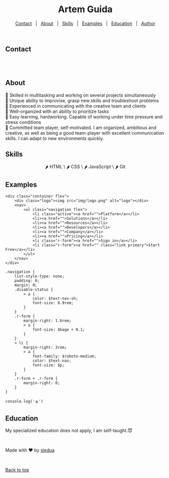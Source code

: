 <meta name="viewport" content="width=device-width, initial-scale=1">
<style>
	.flex: {
		display: block;
	}
	.link-mail {
		display: block;
		background-image: url(https://img.shields.io/badge/art.sled.ua@gmail.com-D14836?logo=gmail&logoColor=white&style=for-the-badge);
		height: 28px;
		width: 214px;
		cursor: pointer;
		margin-right: 20px;
		float: left;
	}
	.link-telegram {
		display: block;
		background-image: url(https://img.shields.io/badge/@artSled-2CA5E0?logo=telegram&logoColor=white&style=for-the-badge);
		height: 28px;
		width: 110px;
		cursor: pointer;
		float: left;
		margin-right: 20px;
	}
	.link-linked {
		display: block;
		background-image: url(https://img.shields.io/badge/linkedin-%230077B5.svg?logo=linkedin&logoColor=white&style=for-the-badge);
		height: 28px;
		width: 110px;
		cursor: pointer;
		float: left;
		margin: 0 auto;
	}
}
</style>
<h1 align="center">Artem Guida</h1>

<p align="center">
  <a href="#contact">Contact</a> &#xa0; | &#xa0; 
  <a href="#about">About</a> &#xa0; | &#xa0;
  <a href="#skills">Skills</a> &#xa0; | &#xa0;
	<a href="#examples">Examples</a> &#xa0; | &#xa0;
	<a href="#education">Education</a> &#xa0; | &#xa0;
  <a href="https://github.com/sledua" target="_blank">Author</a>
</p>

<br>

## Contact

<p class="flex">
	<a href="mailto:art.sled.ua@gmail.com" class="link-mail" target="_blank"></a>
	<a href="https://t.me/artSled" class="link-telegram" target="_blank"></a>
	<a href="https://www.linkedin.com/in/artem-guida-27660917a" class="link-linked" target="_blank"></a>
</p>

<br>
<br>

## About

🧿 Skilled in multitasking and working on several projects
simultaneously \
🧿 Unique ability to improvise, grasp new skills and troubleshoot problems \
🧿 Experienced in communicating with the creative team and clients \
🧿 Well-organized with an ability to prioritize tasks \
🧿 Easy learning, hardworking. Capable of working under time pressure and stress conditions \
🧿 Committed team player, self-motivated.
I am organized, ambitious and creative, as well as being a good
team-player with excellent communication skills. I can adapt to new
environments quickly.

## Skills

<p align="center">
🌶️ HTML \
🌶️ CSS \
🌶️ JavaScript \
🌶️ Git 
</p>

## Examples

```
<div class="container flex">
	<div class="logo"><img src="img/logo.png" alt="logo"></div>
	<nav>
		<ul class="navigation flex">
			<li class="active"><a href="">Platform</a></li>
			<li><a href="">Solutions</a></li>
			<li><a href="">Resources</a></li>
			<li><a href="">Developers</a></li>
			<li><a href="">Company</a></li>
			<li><a href="">Pricing</a></li>
			<li class="r-form"><a href="">Sign in</a></li>
			<li class="r-form"><a href="" class="link primary">Start Free</a></li>
		</ul>
	</nav>
</div>
```

```
.navigation {
	list-style-type: none;
	padding: 0;
	margin: 0;
	.disable-status {
		> a {
			color: $text-nav-sh;
			font-size: 0.9rem;
		}
	}
	.r-form {
		margin-right: 1.6rem;
		> a {
			font-size: $bage + 0.1;
		}
	}
	> li {
		margin-right: 3rem;
		> a {
			font-family: $roboto-medium;
			color: $text-nav;
			font-size: $p;
		}
	}
	.r-form + .r-form {
		margin-right: 0;
	}
}
```

```
console.log('🛸')
```

## Education

My specialized education does not apply, I am self-taught.😈

<br>

Made with ❤️ by <a href="https://github.com/sledua" target="_blank">sledua</a>

<br>

<a href="#top">Back to top</a>
